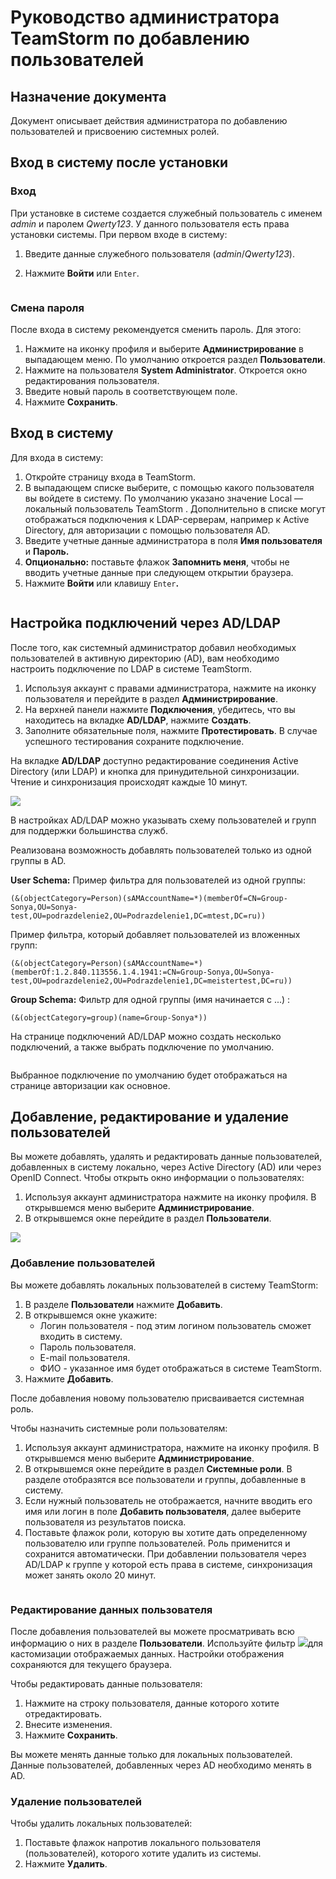 # Руководство администратора TeamStorm по добавлению пользователей

## Назначение документа <a href="#_toc110777249" id="_toc110777249"></a>

Документ описывает действия администратора по добавлению пользователей и присвоению системных ролей.

## Вход в систему после установки <a href="#_toc110777249" id="_toc110777249"></a>

### Вход

При установке в системе создается служебный пользователь с именем _admin_ и паролем _Qwerty123_. У данного пользователя есть права установки системы. При первом входе в систему:

1. Введите данные служебного пользователя (_admin_/_Qwerty123_).
2.  Нажмите **Войти** или `Enter`.

    <figure><img src=".gitbook/assets/изображение (1).png" alt=""><figcaption></figcaption></figure>



### Смена пароля

После входа в систему рекомендуется сменить пароль. Для этого:

1. Нажмите на иконку профиля и выберите **Администрирование** в выпадающем меню. По умолчанию откроется раздел **Пользователи**.
2. Нажмите на пользователя **System Administrator**. Откроется окно редактирования пользователя.
3. Введите новый пароль в соответствующем поле.
4. Нажмите **Сохранить**.

## Вход в систему <a href="#_toc110777249" id="_toc110777249"></a>

Для входа в систему:

1. Откройте страницу входа в TeamStorm.
2. В выпадающем списке  выберите, с помощью какого пользователя вы войдете в систему. По умолчанию указано значение Local — локальный пользователь TeamStorm . Дополнительно в списке могут отображаться подключения к LDAP-серверам, например к Active Directory, для авторизации с помощью пользователя AD.
3. Введите учетные данные администратора в поля **Имя пользователя** и **Пароль.**
4. **Опционально:** поставьте флажок **Запомнить меня**, чтобы не вводить учетные данные при следующем открытии браузера.
5. Нажмите **Войти** или клавишу  `Enter`**.**

<figure><img src=".gitbook/assets/изображение (45).png" alt=""><figcaption></figcaption></figure>

## Настройка подключений через AD/LDAP <a href="#_toc110777251" id="_toc110777251"></a>

После того, как системный администратор добавил необходимых пользователей в активную директорию (AD), вам необходимо настроить подключение по LDAP в системе TeamStorm.

1. Используя аккаунт с правами администратора, нажмите на иконку пользователя и перейдите в раздел **Администрирование**.
2. На верхней панели нажмите **Подключения**, убедитесь, что вы находитесь на вкладке **AD/LDAP**, нажмите **Создать**.
3. Заполните обязательные поля, нажмите **Протестировать**. В случае успешного тестирования сохраните подключение.

На вкладке **AD/LDAP** доступно редактирование соединения Active Directory (или LDAP) и кнопка для принудительной синхронизации. Чтение и синхронизация происходят каждые 10 минут.

![](.gitbook/assets/0)

В настройках AD/LDAP можно указывать схему пользователей и групп для поддержки большинства служб.

Реализована возможность добавлять пользователей только из одной группы в AD.

**User Schema:** Пример фильтра для пользователей из одной группы:

`(&(objectCategory=Person)(sAMAccountName=*)(memberOf=CN=Group-Sonya,OU=Sonya-test,OU=podrazdelenie2,OU=Podrazdelenie1,DC=mtest,DC=ru))`

Пример фильтра, который добавляет пользователей из вложенных групп:

`(&(objectCategory=Person)(sAMAccountName=*)(memberOf:1.2.840.113556.1.4.1941:=CN=Group-Sonya,OU=Sonya-test,OU=podrazdelenie2,OU=Podrazdelenie1,DC=meistertest,DC=ru))`

**Group Schema:** Фильтр для одной группы (имя начинается с ...) :

`(&(objectCategory=group)(name=Group-Sonya*))`

На странице подключений AD/LDAP можно создать несколько подключений, а также выбрать подключение по умолчанию.

<figure><img src=".gitbook/assets/изображение (63).png" alt=""><figcaption></figcaption></figure>

Выбранное подключение по умолчанию будет отображаться на странице авторизации как основное.

## Добавление, редактирование и удаление пользователей <a href="#_toc110777252" id="_toc110777252"></a>

Вы можете добавлять, удалять и редактировать данные пользователей, добавленных в систему локально, через Active Directory (AD) или через OpenID Connect. Чтобы открыть окно информации о пользователях:

1. Используя аккаунт администратора нажмите на иконку профиля. В открывшемся меню выберите **Администрирование**.
2. В открывшемся окне перейдите в раздел **Пользователи**.

![](.gitbook/assets/2)

### Добавление пользователей

Вы можете добавлять локальных пользователей в систему TeamStorm:

1. В разделе **Пользователи** нажмите **Добавить**.
2. В открывшемся окне укажите:
   * Логин пользователя - под этим логином пользователь сможет входить в систему.
   * Пароль пользователя.
   * E-mail пользователя.
   * ФИО - указанное имя будет отображаться в системе TeamStorm.
3. Нажмите **Добавить**.

После добавления новому пользователю присваивается системная роль.

Чтобы назначить системные роли пользователям:

1. Используя аккаунт администратора, нажмите на иконку профиля. В открывшемся меню выберите **Администрирование**.
2. В открывшемся окне перейдите в раздел **Системные роли**. В разделе отобразятся все пользователи и группы, добавленные в систему.
3. Если нужный пользователь не отображается, начните вводить его имя или логин в поле **Добавить пользователя**, далее выберите пользователя из результатов поиска.&#x20;
4. Поставьте флажок роли, которую вы хотите дать определенному пользователю или группе пользователей. Роль применится и сохранится автоматически. При добавлении пользователя через AD/LDAP к группе у которой есть права в системе, синхронизация может занять около 20 минут.

<figure><img src=".gitbook/assets/изображение (13).png" alt=""><figcaption></figcaption></figure>

### Редактирование данных пользователя

После добавления пользователей вы можете просматривать всю информацию о них в разделе **Пользователи**. Используйте фильтр ![](.gitbook/assets/3)для кастомизации отображаемых данных. Настройки отображения сохраняются для текущего браузера.

Чтобы редактировать данные пользователя:

1. Нажмите на строку пользователя, данные которого хотите отредактировать.
2. Внесите изменения.
3. Нажмите **Сохранить**.

Вы можете менять данные только для локальных пользователей. Данные пользователей, добавленных через AD необходимо менять в AD.

### Удаление пользователей

Чтобы удалить локальных пользователей:

1. Поставьте флажок напротив локального пользователя (пользователей), которого хотите удалить из системы.
2. Нажмите **Удалить**.

<figure><img src=".gitbook/assets/изображение (47).png" alt=""><figcaption></figcaption></figure>
